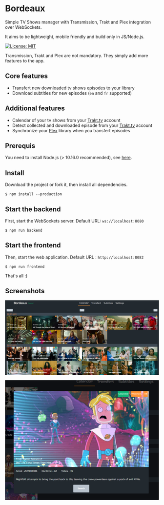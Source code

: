 # Bordeaux

Simple TV Shows manager with Transmission, Trakt and Plex integration over WebSockets.

It aims to be lightweight, mobile friendly and build only in JS/Node.js.

[![License: MIT](https://img.shields.io/badge/license-MIT-blue.svg)](https://github.com/Wifsimster/bordeaux/blob/master/LICENSE)

Transmission, Trakt and Plex are not mandatory. They simply add more features to the app.

## Core features

- Transfert new downloaded tv shows episodes to your library
- Download subtitles for new episodes (`en` and `fr` supported)

## Additional features

- Calendar of your tv shows from your [Trakt.tv](https://trakt.tv/dashboard) account
- Detect collected and downloaded episode from your [Trakt.tv](https://trakt.tv/dashboard) account
- Synchronize your [Plex](https://www.plex.tv) library when you transfert episodes

## Prerequis

You need to install Node.js (> 10.16.0 recommended), see [here](https://nodejs.org/en/).

## Install

Download the project or fork it, then install all dependencies.

```
$ npm install --production
```

## Start the backend

First, start the WebSockets server. Default URL: `ws://localhost:8080`

```
$ npm run backend
```

## Start the frontend

Then, start the web application. Default URL : `http://localhost:8082`

```
$ npm run frontend
```

That's all :)

## Screenshots

![screen](https://github.com/Wifsimster/bordeaux/blob/master/assets/unamed_01.png)

![screen](https://github.com/Wifsimster/bordeaux/blob/master/assets/unamed_02.png)
